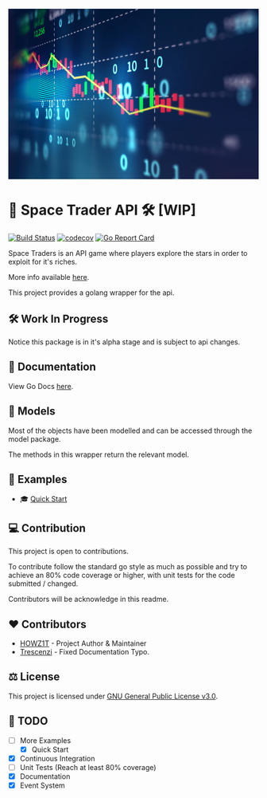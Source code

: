 ![Cover Image](assets/cover.png)
# 🚀 Space Trader API 🛠️ [WIP]
[![Build Status](https://www.travis-ci.com/HOWZ1T/space_trader.svg?branch=master)](https://www.travis-ci.com/HOWZ1T/space_trader)
[![codecov](https://codecov.io/gh/HOWZ1T/space_trader/branch/master/graph/badge.svg?token=4L7QO7TFDX)](https://codecov.io/gh/HOWZ1T/space_trader)
[![Go Report Card](https://goreportcard.com/badge/github.com/HOWZ1T/space_trader)](https://goreportcard.com/report/github.com/HOWZ1T/space_trader)

Space Traders is an API game where players explore the stars in order to exploit for it's riches.

More info available [here](https://spacetraders.io/).

This project provides a golang wrapper for the api.

## 🛠️ Work In Progress
Notice this package is in it's alpha stage and is subject to api changes.

## 🔧 Documentation
View Go Docs [here](https://pkg.go.dev/github.com/HOWZ1T/space_trader).

## 💾 Models
Most of the objects have been modelled and can be accessed through the model package.

The methods in this wrapper return the relevant model.

## 📔 Examples
- 🎓 [Quick Start](examples/QUICKSTART.md)

## 💻 Contribution
This project is open to contributions.

To contribute follow the standard go style as much as possible and try to achieve an 80% code coverage or higher, with unit tests for the code submitted / changed.

Contributors will be acknowledge in this readme.

## ❤️ Contributors
- [HOWZ1T](https://github.com/HOWZ1T/) - Project Author & Maintainer
- [Trescenzi](https://github.com/trescenzi) - Fixed Documentation Typo.

## ⚖️ License
This project is licensed under [GNU General Public License v3.0](LICENSE).

## 📝 TODO
- [ ] More Examples
  - [x] Quick Start
- [x] Continuous Integration
- [ ] Unit Tests (Reach at least 80% coverage)
- [x] Documentation
- [x] Event System